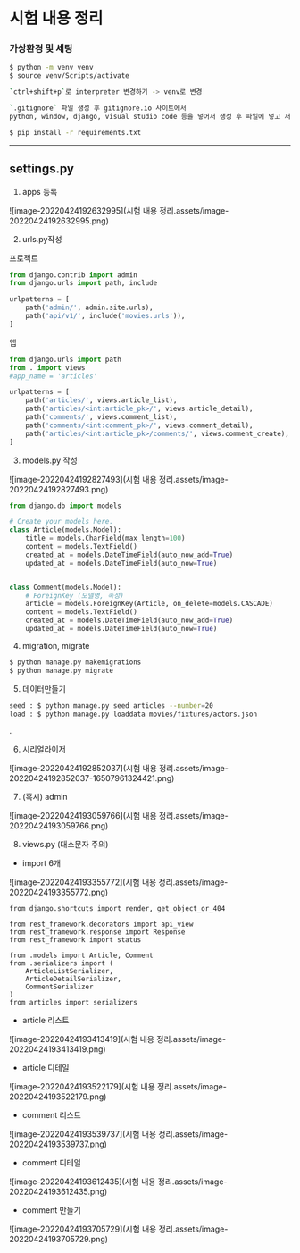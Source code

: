 # 시험 내용 정리

### 가상환경 및 세팅

```bash
$ python -m venv venv
$ source venv/Scripts/activate

`ctrl+shift+p`로 interpreter 변경하기 -> venv로 변경

`.gitignore` 파일 생성 후 gitignore.io 사이트에서 
python, window, django, visual studio code 등을 넣어서 생성 후 파일에 넣고 저장

$ pip install -r requirements.txt
```

---

## settings.py

1. apps 등록

![image-20220424192632995](시험 내용 정리.assets/image-20220424192632995.png)



2. urls.py작성

프로젝트

``` python
from django.contrib import admin
from django.urls import path, include

urlpatterns = [
    path('admin/', admin.site.urls),
    path('api/v1/', include('movies.urls')),
]
```

앱

``` python
from django.urls import path
from . import views
#app_name = 'articles'

urlpatterns = [
    path('articles/', views.article_list),
    path('articles/<int:article_pk>/', views.article_detail),
    path('comments/', views.comment_list),
    path('comments/<int:comment_pk>/', views.comment_detail),
    path('articles/<int:article_pk>/comments/', views.comment_create),
]
```



3. models.py 작성

![image-20220424192827493](시험 내용 정리.assets/image-20220424192827493.png)

``` python
from django.db import models

# Create your models here.
class Article(models.Model):
    title = models.CharField(max_length=100)
    content = models.TextField()
    created_at = models.DateTimeField(auto_now_add=True)
    updated_at = models.DateTimeField(auto_now=True)


class Comment(models.Model):
    # ForeignKey (모델명, 속성)
    article = models.ForeignKey(Article, on_delete=models.CASCADE)
    content = models.TextField()
    created_at = models.DateTimeField(auto_now_add=True)
    updated_at = models.DateTimeField(auto_now=True)
```



4. migration, migrate

``` bash
$ python manage.py makemigrations
$ python manage.py migrate
```



5. 데이터만들기

``` bash
seed : $ python manage.py seed articles --number=20
load : $ python manage.py loaddata movies/fixtures/actors.json
```

.

6. 시리얼라이저

![image-20220424192852037](시험 내용 정리.assets/image-20220424192852037-16507961324421.png)



7. (혹시) admin

![image-20220424193059766](시험 내용 정리.assets/image-20220424193059766.png)



8. views.py (대소문자 주의)

* import 6개

![image-20220424193355772](시험 내용 정리.assets/image-20220424193355772.png)

``` pyhon
from django.shortcuts import render, get_object_or_404

from rest_framework.decorators import api_view
from rest_framework.response import Response
from rest_framework import status

from .models import Article, Comment
from .serializers import (
    ArticleListSerializer, 
    ArticleDetailSerializer,
    CommentSerializer
)
from articles import serializers
```



* article 리스트 

![image-20220424193413419](시험 내용 정리.assets/image-20220424193413419.png)



* article 디테일 

![image-20220424193522179](시험 내용 정리.assets/image-20220424193522179.png)



* comment 리스트

![image-20220424193539737](시험 내용 정리.assets/image-20220424193539737.png)



* comment 디테일

![image-20220424193612435](시험 내용 정리.assets/image-20220424193612435.png)



* comment 만들기

![image-20220424193705729](시험 내용 정리.assets/image-20220424193705729.png)